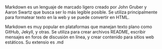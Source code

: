 <!-- Autor: Daniel Benjamin Perez Morales -->
<!-- GitHub: https://github.com/DanielPerezMoralesDev13 -->
<!-- Correo electrónico: danielperezdev@proton.me  -->

Markdown es un lenguaje de marcado ligero creado por John Gruber y Aaron Swartz que busca ser lo más legible posible. Se utiliza principalmente para formatear texto en la web y se puede convertir en HTML.

Markdown es muy popular en plataformas que manejan texto plano como GitHub, Jekyll, y otras. Se utiliza para crear archivos README, escribir mensajes en foros de discusión en línea, y crear contenido para sitios web estáticos. Su extensio es .md
